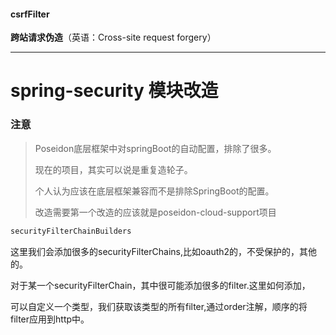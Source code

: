 

#### csrfFilter

**跨站请求伪造**（英语：Cross-site request forgery）







---------------------------------

# spring-security 模块改造

### 注意

>Poseidon底层框架中对springBoot的自动配置，排除了很多。
>
>现在的项目，其实可以说是重复造轮子。
>
>个人认为应该在底层框架兼容而不是排除SpringBoot的配置。
>
>改造需要第一个改造的应该就是poseidon-cloud-support项目
>
>



```java
securityFilterChainBuilders
```

这里我们会添加很多的securityFilterChains,比如oauth2的，不受保护的，其他的。





对于某一个securityFilterChain，其中很可能添加很多的filter.这里如何添加，

可以自定义一个类型，我们获取该类型的所有filter,通过order注解，顺序的将filter应用到http中。
